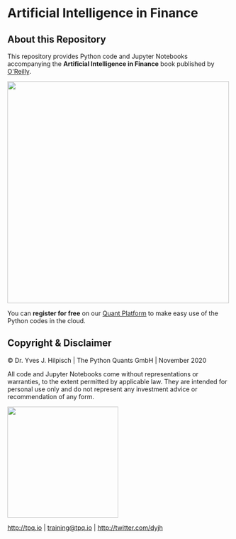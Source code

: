 # Artificial Intelligence in Finance

## About this Repository

This repository provides Python code and Jupyter Notebooks accompanying the **Artificial Intelligence in Finance** book published by [O'Reilly](https://learning.oreilly.com/library/view/artificial-intelligence-in/9781492055426/).

<img src="http://hilpisch.com/aiif_cover_color.png" width="500">

You can **register for free** on our [Quant Platform](http://aiif.pqp.io) to make easy use of the Python codes in the cloud.

## Copyright & Disclaimer

© Dr. Yves J. Hilpisch | The Python Quants GmbH | November 2020

All code and Jupyter Notebooks come without representations or warranties, to the extent permitted by applicable law. They are intended for personal use only and do not represent any investment advice or recommendation of any form.

<img src="http://hilpisch.com/tpq_logo.png" width="250">

http://tpq.io | training@tpq.io | http://twitter.com/dyjh

